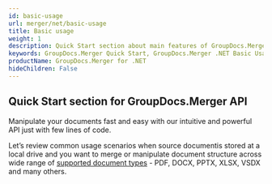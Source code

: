 ```yaml
---
id: basic-usage
url: merger/net/basic-usage
title: Basic usage
weight: 1
description: Quick Start section about main features of GroupDocs.Merger API, describes how to merge PDF, Word, Excel, PowerPoint documents with just couple lines of code.
keywords: GroupDocs.Merger Quick Start, GroupDocs.Merger .NET Basic Usage, GroupDocs.Merger Quick Start C#, GroupDocs.Merger Get Started
productName: GroupDocs.Merger for .NET
hideChildren: False
---
```

## Quick Start section for GroupDocs.Merger API

Manipulate your documents fast and easy with our intuitive and powerful API just with few lines of code.

Let’s review common usage scenarios when source documentis stored at a local drive and you want to merge or manipulate document structure across wide range of [supported document types](https://docs.groupdocs.com/display/mergernet/Supported+Document+Types) - PDF, DOCX, PPTX, XLSX, VSDX and many others.

